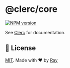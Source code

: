 # @clerc/core

[![NPM version](https://img.shields.io/npm/v/@clerc/core?color=a1b858&label=)](https://www.npmjs.com/package/@clerc/core)

See [Clerc](https://github.com/clercjs/clerc) for documentation.

## 📝 License

[MIT](../../LICENSE). Made with ❤️ by [Ray](https://github.com/so1ve)
